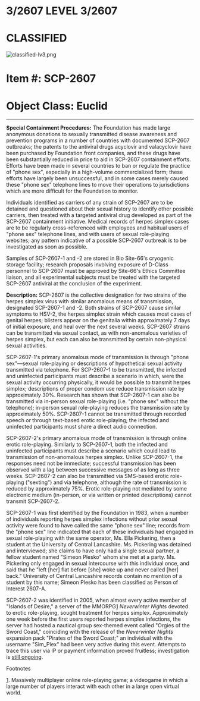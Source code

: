 3/2607 LEVEL 3/2607
===================

CLASSIFIED
==========

![classified-lv3.png](http://www.scp-wiki.net/local--files/component:classified-decoration-base/classified-lv3.png)

Item #: SCP-2607
================

Object Class: Euclid
====================

* * *

**Special Containment Procedures:** The Foundation has made large anonymous donations to sexually transmitted disease awareness and prevention programs in a number of countries with documented SCP-2607 outbreaks; the patents to the antiviral drugs acyclovir and valacyclovir have been purchased by Foundation front companies, and these drugs have been substantially reduced in price to aid in SCP-2607 containment efforts. Efforts have been made in several countries to ban or regulate the practice of "phone sex", especially in a high-volume commercialized form; these efforts have largely been unsuccessful, and in some cases merely caused these "phone sex" telephone lines to move their operations to jurisdictions which are more difficult for the Foundation to monitor.

Individuals identified as carriers of any strain of SCP-2607 are to be detained and questioned about their sexual history to identify other possible carriers, then treated with a targeted antiviral drug developed as part of the SCP-2607 containment initiative. Medical records of herpes simplex cases are to be regularly cross-referenced with employees and habitual users of "phone sex" telephone lines, and with users of sexual role-playing websites; any pattern indicative of a possible SCP-2607 outbreak is to be investigated as soon as possible.

Samples of SCP-2607-1 and -2 are stored in Bio Site-66's cryogenic storage facility; research proposals involving exposure of D-Class personnel to SCP-2607 must be approved by Site-66's Ethics Committee liaison, and all experimental subjects must be treated with the targeted SCP-2607 antiviral at the conclusion of the experiment.

**Description:** SCP-2607 is the collective designation for two strains of the herpes simplex virus with similar anomalous means of transmission, designated SCP-2607-1 and -2. Both strains of SCP-2607 cause similar symptoms to HSV-2, the herpes simplex strain which causes most cases of genital herpes; blisters appear on the genitalia within approximately 7 days of initial exposure, and heal over the next several weeks. SCP-2607 strains can be transmitted via sexual contact, as with non-anomalous varieties of herpes simplex, but each can also be transmitted by certain non-physical sexual activities.

SCP-2607-1's primary anomalous mode of transmission is through "phone sex"—sexual role-playing or descriptions of hypothetical sexual activity transmitted via telephone. For SCP-2607-1 to be transmitted, the infected and uninfected participants must describe a scenario in which, were the sexual activity occurring physically, it would be possible to transmit herpes simplex; descriptions of proper condom use reduce transmission rate by approximately 30%. Research has shown that SCP-2607-1 can also be transmitted via in-person sexual role-playing (i.e. "phone sex" without the telephone); in-person sexual role-playing reduces the transmission rate by approximately 50%. SCP-2607-1 cannot be transmitted through recorded speech or through text-based erotic role-playing; the infected and uninfected participants must share a direct audio connection.

SCP-2607-2's primary anomalous mode of transmission is through online erotic role-playing. Similarly to SCP-2607-1, both the infected and uninfected participants must describe a scenario which could lead to transmission of non-anomalous herpes simplex. Unlike SCP-2607-1, the responses need not be immediate; successful transmission has been observed with a lag between successive messages of as long as three weeks. SCP-2607-2 can also be transmitted via SMS-based erotic role-playing ("sexting") and via telephone, although the rate of transmission is reduced by approximately 75%. Erotic role-playing not mediated by some electronic medium (in-person, or via written or printed descriptions) cannot transmit SCP-2607-2.

SCP-2607-1 was first identified by the Foundation in 1983, when a number of individuals reporting herpes simplex infections without prior sexual activity were found to have called the same "phone sex" line; records from the "phone sex" line indicated that each of these individuals had engaged in sexual role-playing with the same operator, Ms. Ella Pickering, then a student at the University of Central Lancashire. Ms. Pickering was detained and interviewed; she claims to have only had a single sexual partner, a fellow student named "Simeon Plesko" whom she met at a party. Ms. Pickering only engaged in sexual intercourse with this individual once, and said that he "left \[her\] flat before \[she\] woke up and never called \[her\] back." University of Central Lancashire records contain no mention of a student by this name; Simeon Plesko has been classified as Person of Interest 2607-Α.

SCP-2607-2 was identified in 2005, when almost every active member of "Islands of Desire," a server of the MMORPG[1](javascript:;) _Neverwinter Nights_ devoted to erotic role-playing, sought treatment for herpes simplex. Approximately one week before the first users reported herpes simplex infections, the server had hosted a nautical group sex-themed event called "Orgies of the Sword Coast," coinciding with the release of the _Neverwinter Nights_ expansion pack "Pirates of the Sword Coast;" an individual with the username "Sim\_Plex" had been very active during this event. Attempts to trace this user via IP or payment information proved fruitless; investigation is [still ongoing](/scp-5706).

Footnotes

[1](javascript:;). Massively multiplayer online role-playing game; a videogame in which a large number of players interact with each other in a large open virtual world.